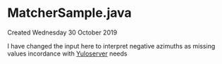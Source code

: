 # MatcherSample.java
Created Wednesday 30 October 2019

I have changed the input here to interpret negative azimuths as missing values incordance with [Yuloserver](../Yuloserver.md) needs

